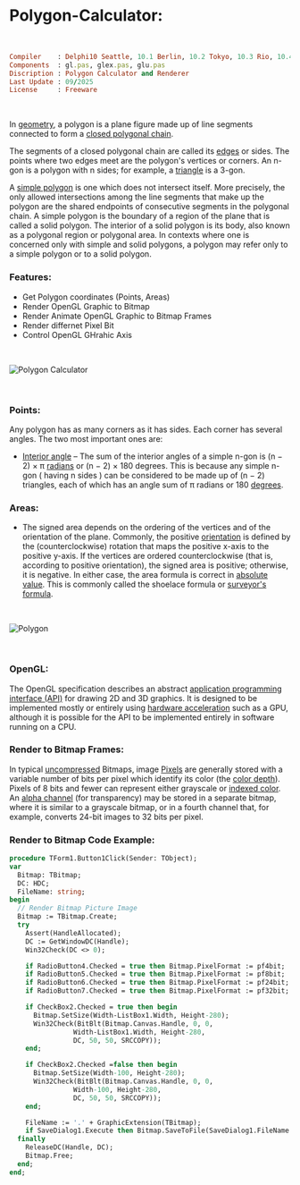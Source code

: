# Polygon-Calculator:
</br>

```ruby
Compiler    : Delphi10 Seattle, 10.1 Berlin, 10.2 Tokyo, 10.3 Rio, 10.4 Sydney, 11 Alexandria, 12 Athens
Components  : gl.pas, glex.pas, glu.pas
Discription : Polygon Calculator and Renderer
Last Update : 09/2025
License     : Freeware
```

</br>

In [geometry](https://en.wikipedia.org/wiki/Geometry), a polygon is a plane figure made up of line segments connected to form a [closed polygonal chain](https://en.wikipedia.org/wiki/Polygonal_chain#Closed).

The segments of a closed polygonal chain are called its [edges](https://en.wikipedia.org/wiki/Edge_(geometry)) or sides. The points where two edges meet are the polygon's vertices or corners. An n-gon is a polygon with n sides; for example, a [triangle](https://en.wikipedia.org/wiki/Triangle) is a 3-gon.

A [simple polygon](https://en.wikipedia.org/wiki/Simple_polygon) is one which does not intersect itself. More precisely, the only allowed intersections among the line segments that make up the polygon are the shared endpoints of consecutive segments in the polygonal chain. A simple polygon is the boundary of a region of the plane that is called a solid polygon. The interior of a solid polygon is its body, also known as a polygonal region or polygonal area. In contexts where one is concerned only with simple and solid polygons, a polygon may refer only to a simple polygon or to a solid polygon.

### Features:
* Get Polygon coordinates (Points, Areas)
* Render OpenGL Graphic to Bitmap
* Render Animate OpenGL Graphic to Bitmap Frames
* Render differnet Pixel Bit
* Control OpenGL GHrahic Axis

</br>

![Polygon Calculator](https://github.com/user-attachments/assets/138b58f5-ba40-4bad-abfc-ca5026b21dfa)

</br>

### Points:
Any polygon has as many corners as it has sides. Each corner has several angles. The two most important ones are:
* [Interior angle](https://en.wikipedia.org/wiki/Internal_and_external_angles) – The sum of the interior angles of a simple n-gon is (n − 2) × π [radians](https://en.wikipedia.org/wiki/Polygon) or (n − 2) × 180 degrees. This is because any simple n-gon ( having n sides ) can be considered to be made up of (n − 2) triangles, each of which has an angle sum of π radians or 180 [degrees](https://en.wikipedia.org/wiki/Degree_(angle)).

### Areas:
* The signed area depends on the ordering of the vertices and of the orientation of the plane. Commonly, the positive [orientation](https://en.wikipedia.org/wiki/Orientation_(vector_space)) is defined by the (counterclockwise) rotation that maps the positive x-axis to the positive y-axis. If the vertices are ordered counterclockwise (that is, according to positive orientation), the signed area is positive; otherwise, it is negative. In either case, the area formula is correct in [absolute value](https://en.wikipedia.org/wiki/Absolute_value). This is commonly called the shoelace formula or [surveyor's formula](https://en.wikipedia.org/wiki/Shoelace_formula).

</br>

![Polygon](https://github.com/user-attachments/assets/89d856b3-ffb1-4169-8c48-13785a9f8560)

</br>

### OpenGL:
The OpenGL specification describes an abstract [application programming interface (API)](https://en.wikipedia.org/wiki/API) for drawing 2D and 3D graphics. It is designed to be implemented mostly or entirely using [hardware acceleration](https://en.wikipedia.org/wiki/Hardware_acceleration) such as a GPU, although it is possible for the API to be implemented entirely in software running on a CPU.

### Render to Bitmap Frames:
In typical [uncompressed](https://en.wikipedia.org/wiki/Image_compression) Bitmaps, image [Pixels](https://en.wikipedia.org/wiki/Pixel) are generally stored with a variable number of bits per pixel which identify its color (the [color depth](https://en.wikipedia.org/wiki/Color_depth)). Pixels of 8 bits and fewer can represent either grayscale or [indexed color](https://en.wikipedia.org/wiki/Indexed_color). An [alpha channel](https://en.wikipedia.org/wiki/Alpha_compositing) (for transparency) may be stored in a separate bitmap, where it is similar to a grayscale bitmap, or in a fourth channel that, for example, converts 24-bit images to 32 bits per pixel.

### Render to Bitmap Code Example:
```pascal
procedure TForm1.Button1Click(Sender: TObject);
var
  Bitmap: TBitmap;
  DC: HDC;
  FileName: string;
begin
  // Render Bitmap Picture Image
  Bitmap := TBitmap.Create;
  try
    Assert(HandleAllocated);
    DC := GetWindowDC(Handle);
    Win32Check(DC <> 0);

    if RadioButton4.Checked = true then Bitmap.PixelFormat := pf4bit;
    if RadioButton5.Checked = true then Bitmap.PixelFormat := pf8bit;
    if RadioButton6.Checked = true then Bitmap.PixelFormat := pf24bit;
    if RadioButton7.Checked = true then Bitmap.PixelFormat := pf32bit;

    if CheckBox2.Checked = true then begin
      Bitmap.SetSize(Width-ListBox1.Width, Height-280);
      Win32Check(BitBlt(Bitmap.Canvas.Handle, 0, 0,
                Width-ListBox1.Width, Height-280,
                DC, 50, 50, SRCCOPY));
    end;

    if CheckBox2.Checked =false then begin
      Bitmap.SetSize(Width-100, Height-280);
      Win32Check(BitBlt(Bitmap.Canvas.Handle, 0, 0,
                Width-100, Height-280,
                DC, 50, 50, SRCCOPY));
    end;

    FileName := '.' + GraphicExtension(TBitmap);
    if SaveDialog1.Execute then Bitmap.SaveToFile(SaveDialog1.FileName + FileName);
  finally
    ReleaseDC(Handle, DC);
    Bitmap.Free;
  end;
end;
```


